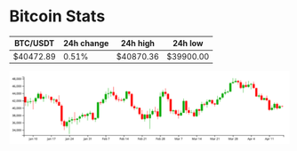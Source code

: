 # Bitcoin Stats

BTC/USDT|24h change|24h high|24h low|
|---|---|---|---|
|$40472.89|0.51%|$40870.36|$39900.00|

<img src="./chart.svg">
